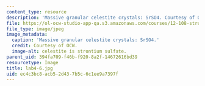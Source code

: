 ```yaml
---
content_type: resource
description: 'Massive granular celestite crystals: SrSO4. Courtesy of OCW.'
file: https://ol-ocw-studio-app-qa.s3.amazonaws.com/courses/12-108-structure-of-earth-materials-fall-2004/ec4c3bc8acb52d437b5c6c1ee9a7397f_lab4-6.jpg
file_type: image/jpeg
image_metadata:
  caption: 'Massive granular celestite crystals: SrSO4.'
  credit: Courtesy of OCW.
  image-alt: celestite is strontium sulfate.
parent_uid: 394fa709-f46b-f920-8a2f-14672616bd39
resourcetype: Image
title: lab4-6.jpg
uid: ec4c3bc8-acb5-2d43-7b5c-6c1ee9a7397f
---
```

